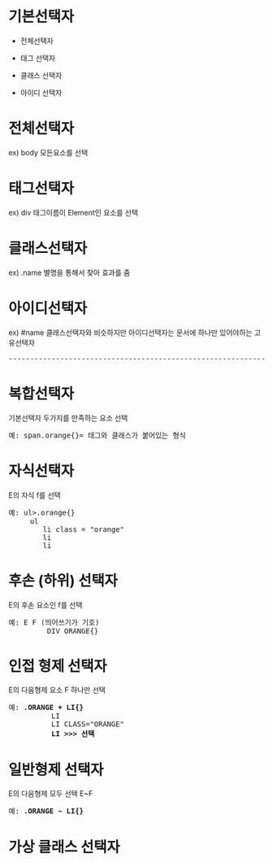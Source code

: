 # 기본선택자

- 전체선택자 

- 태그 선택자

- 클래스 선택자

- 아이디 선택자

# 전체선택자
ex) body 모든요소를 선택

# 태그선택자
ex) div 태그이름이 Element인 요소를 선택

# 클래스선택자
ex) .name 별명을 통해서 찾아 효과를 줌

# 아이디선택자
ex) #name 클래스선택자와 비슷하지만 아이디선택자는 문서에 하나만 있어야하는 고유선택자

<PRE>-----------------------------------------------------------------</PRE>

# 복합선택자
기본선택자 두가지를 만족하는 요소 선택

<pre>예: span.orange{}= 태그와 클래스가 붙어있는 형식</pre>

# 자식선택자
E의 자식 f를 선택
<pre>예: ul>.orange{}
     ul
        li class = "orange"
        li
        li</pre>

# 후손 (하위) 선택자 
E의 후손 요소인 f를 선택
<pre>예: E F (띄어쓰기가 기호)
         DIV ORANGE{}</pre>

# 인접 형제 선택자
E의 다음형제 요소 F 하나만 선택
<pre>예: <strong>.ORANGE + LI{}</strong>
          LI
          LI CLASS="ORANGE"
          <strong>LI >>> 선택</strong></pre>

# 일반형제 선택자
E의 다음형제 모두 선택
E~F
<pre>예: <strong>.ORANGE ~ LI{}</strong></PRE>

# 가상 클래스 선택자








